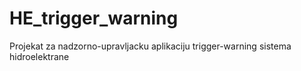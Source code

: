 # HE_trigger_warning
 Projekat za nadzorno-upravljacku aplikaciju trigger-warning sistema hidroelektrane
